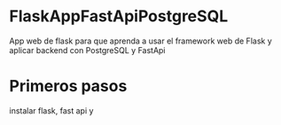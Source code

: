 # FlaskAppFastApiPostgreSQL
App web de flask para que aprenda a usar el framework web de Flask y aplicar backend con PostgreSQL y FastApi


# Primeros pasos 
instalar flask, fast api y 